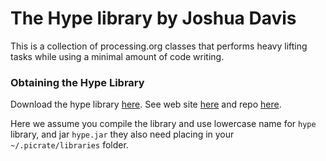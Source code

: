 # The Hype library by Joshua Davis #

This is a collection of processing.org classes that performs heavy lifting tasks while using a minimal amount of code writing.

### Obtaining the Hype Library

Download the hype library [here][here]. See web site [here][web] and repo [here][github].

Here we assume you compile the library and use lowercase name for `hype` library, and jar `hype.jar` they also need placing in your `~/.picrate/libraries` folder.


[web]:https://www.hypeframework.com/

[here]:https://github.com/hype/HYPE_Processing/raw/lib_staging/distribution/HYPE.zip

[github]:https://github.com/hype/HYPE_Processing
